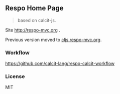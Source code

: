 
Respo Home Page
----

> based on calcit-js.

Site http://respo-mvc.org .

Previous version moved to [cljs.respo-mvc.org](https://github.com/Respo/cljs.respo-mvc.org).

### Workflow

https://github.com/calcit-lang/respo-calcit-workflow

### License

MIT
